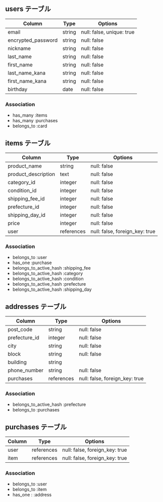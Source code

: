 ## users テーブル

| Column             | Type   | Options                   |
| ------------------ | ------ | ------------------------- |
| email              | string | null: false, unique: true |
| encrypted_password | string | null: false               |
| nickname           | string | null: false               |
| last_name          | string | null: false               |
| first_name         | string | null: false               |
| last_name_kana     | string | null: false               |
| first_name_kana    | string | null: false               |
| birthday           | date   | null: false               |

### Association

- has_many :items
- has_many :purchases
- belongs_to :card


## items テーブル

| Column              | Type       | Options                        |
| -------------------- | ---------- | ------------------------------ |
| product_name         | string     | null: false                    |
| product_description  | text       | null: false                    |
| category_id          | integer    | null: false                    |
| condition_id         | integer    | null: false                    |
| shipping_fee_id      | integer    | null: false                    |
| prefecture_id        | integer    | null: false                    |
| shipping_day_id      | integer    | null: false                    |
| price                | integer    | null: false                    |
| user                 | references | null: false, foreign_key: true |

### Association

- belongs_to :user
- has_one :purchase
- belongs_to_active_hash :shipping_fee
- belongs_to_active_hash :category
- belongs_to_active_hash :condition
- belongs_to_active_hash :prefecture
- belongs_to_active_hash :shipping_day


## addresses テーブル

| Column               | Type       | Options                        |
| -------------------- | ---------- | ------------------------------ |
| post_code            | string     | null: false                    |
| prefecture_id        | integer    | null: false                    |
| city                 | string     | null: false                    |
| block                | string     | null: false                    |
| building             | string     |                                |
| phone_number         | string     | null: false                    |
| purchases            | references | null: false, foreign_key: true |

### Association

- belongs_to_active_hash :prefecture
- belongs_to :purchases

## purchases テーブル

| Column     | Type       | Options                        |
| ---------- | ---------- | ------------------------------ |
| user       | references | null: false, foreign_key: true |
| item       | references | null: false, foreign_key: true |


### Association

- belongs_to :user
- belongs_to :item
- has_one : :address
